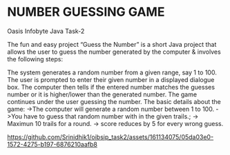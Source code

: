 # NUMBER GUESSING GAME

Oasis Infobyte Java Task-2

The fun and easy project “Guess the Number” is a short Java project that allows the user to guess the number generated by the computer & involves the following steps:

The system generates a random number from a given range, say 1 to 100. The user is prompted to enter their given number in a displayed dialogue box. The computer then tells if the entered number matches the guesses number or it is higher/lower than the generated number. The game continues under the user guessing the number. The basic details about the game: ->The computer will generate a random number between 1 to 100. ->You have to guess that random number with in the given trails.; -> Maximun 10 trails for a round. -> score reduces by 5 for every wrong guess.

https://github.com/Srinidhik1/oibsip_task2/assets/161134075/05da03e0-1572-4275-b197-6876210aafb8



